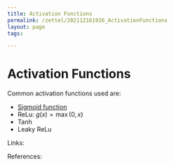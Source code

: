 ```yaml
---
title: Activation Functions
permalink: /zettel/202112161926_ActivationFunctions
layout: page
tags: 

---
```

# Activation Functions

Common activation functions used are:

- [Sigmoid function](202011221535_sigmoidFunction)
- ReLu: $g(x) = \max(0, x)$
- Tanh
- Leaky ReLu

Links: 

References: 

